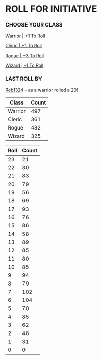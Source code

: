 # ROLL FOR INITIATIVE
### CHOOSE YOUR CLASS

[Warrior | +1 To Roll](https://github.com/benjaminsampica/benjaminsampica/issues/new?title=roll%7Cwarrior&body=Just+click+%27Submit+new+issue%27.)

[Cleric | +1 To Roll](https://github.com/benjaminsampica/benjaminsampica/issues/new?title=roll%7Ccleric&body=Just+click+%27Submit+new+issue%27.)

[Rogue | +3 To Roll](https://github.com/benjaminsampica/benjaminsampica/issues/new?title=roll%7Crogue&body=Just+click+%27Submit+new+issue%27.)

[Wizard | -1 To Roll](https://github.com/benjaminsampica/benjaminsampica/issues/new?title=roll%7Cwizard&body=Just+click+%27Submit+new+issue%27.)
### LAST ROLL BY
[Reb1324](https://www.github.com/Reb1324) - as a warrior rolled a 20!

|Class|Count|
|-|-|
|Warrior|497|
|Cleric|361|
|Rogue|482|
|Wizard|325|

|Roll|Count|
|-|-|
|23|21
|22|30
|21|83
|20|79
|19|56
|18|69
|17|93
|16|76
|15|86
|14|58
|13|89
|12|85
|11|80
|10|85
|9|94
|8|79
|7|102
|6|104
|5|70
|4|85
|3|62
|2|48
|1|31
|0|0

